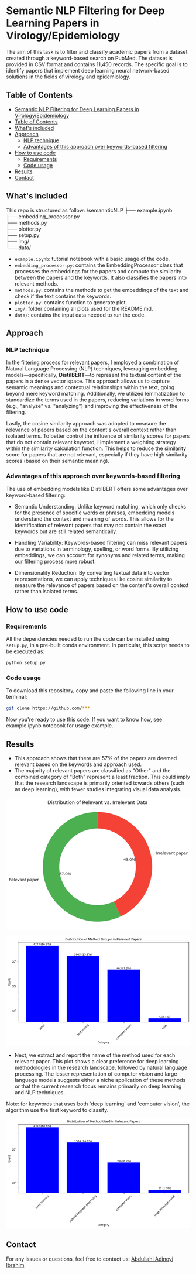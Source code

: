 # Semantic NLP Filtering for Deep Learning Papers in Virology/Epidemiology

The aim of this task is to filter and classify academic papers from a dataset created through a keyword-based search on PubMed. The dataset is provided in CSV format and contains 11,450 records. The specific goal is to identify papers that implement deep learning neural network-based solutions in the fields of virology and epidemiology.

## Table of Contents 
- [Semantic NLP Filtering for Deep Learning Papers in Virology/Epidemiology](#semantic-nlp-filtering-for-deep-learning-papers-in-virology-epidemiology)
- [Table of Contents](#table-of-contents)
- [What's included](#whats-included)
- [Approach](#approach)
    - [NLP technique](#nlp-technique)
    - [Advantages of this approach over keywords-based filtering](#advantages-of-this-approach-over-keywords-based-filtering)
- [How to use code](#how-to-use-code)
    - [Requirements](#requirements)
    - [Code usage](#code-usage)
- [Results](#results)
- [Contact](#contact)

## What's included

This repo is structured as follow:
/semannticNLP
    ├── example.ipynb  
    ├── embedding_processor.py  
    ├── methods.py               
    ├── plotter.py              
    ├── setup.py               
    ├── img/               
    └── data/

- ```example.ipynb```: tutorial notebook with a basic usage of the code.
- ```embedding_processor.py```: contains the EmbeddingProcessor class that processes the embeddings for the papers and 
 compute the similarity between the papers and the keywords. It also classifies the papers into relevant methods.
- ```methods.py```: contains the methods to get the embeddings of the text and check if the text contains the keywords.
- ```plotter.py```: contains function to generate plot.
- ```img/```: folder containing all plots used for the README.md.
- ```data/```: contains the input data needed to run the code. 

## Approach
### NLP technique

In the filtering process for relevant papers, I employed a combination of Natural Language Processing (NLP) techniques, leveraging embedding models—specifically, **DistilBERT**—to represent the textual content of the papers in a dense vector space. This approach allows us to capture semantic meanings and contextual relationships within the text, going beyond mere keyword matching. Additionally, we utilized lemmatization to standardize the terms used in the papers, reducing variations in word forms (e.g., "analyze" vs. "analyzing") and improving the effectiveness of the filtering.

Lastly, the cosine similarity approach was adopted to measure the relevance of papers based on the content's overall context rather than isolated terms. To better control the influence of similarity scores for papers that do not contain relevant keyword, I implement a weighting strategy within the similarity calculation function. This helps to reduce the similarity score for papers that are not relevant, especially if they have high similarity scores (based on their semantic meaning).

### Advantages of this approach over keywords-based filtering
The use of embedding models like DistilBERT offers some advantages over keyword-based filtering:
- Semantic Understanding: Unlike keyword matching, which only checks for the presence of specific words or phrases, embedding models understand the context and meaning of words. This allows for the identification of relevant papers that may not contain the exact keywords but are still related semantically.

- Handling Variability: Keywords-based filtering can miss relevant papers due to variations in terminology, spelling, or word forms. By utilizing embeddings, we can account for synonyms and related terms, making our filtering process more robust.

- Dimensionality Reduction: By converting textual data into vector representations, we can apply techniques like cosine similarity to measure the relevance of papers based on the content's overall context rather than isolated terms.


## How to use code

### Requirements
All the dependencies needed to run the code can be installed using `setup.py`, in a pre-built conda environment. In particular, this script needs to be executed as:

```bash
python setup.py
```

### Code usage
To download this repository, copy and paste the following line in your terminal:

```bash
git clone https://github.com/***
```
Now you're ready to use this code. If you want to know how, see example.ipynb notebook for usage example.

## Results

- This approach shows that there are 57% of the papers are deemed relevant based on the keywords and approach used. 
- The majority of relevant papers are classified as "Other" and the combined category of "Both" represent a least fraction. This could imply that the research landscape is primarily oriented towards others (such as deep learning), with fewer studies integrating visual data analysis. 

<p align="center">
<img src ="./img/relevant.png"><br>
</p>
<p align="center">
<img src ="./img/classification.png"><br>
</p>

- Next, we extract and report the name of the method used for each relevant paper. This plot shows a clear preference for deep learning methodologies in the research landscape, followed by natural language processing. The lesser representation of computer vision and large language models suggests either a niche application of these methods or that the current research focus remains primarily on deep learning and NLP techniques.

Note: for keywords that uses both 'deep learning' and 'computer vision', the algorithm use the first keyword to classify.
<p align="center">
<img src ="./img/method_used.png"><br>
</p>

## Contact

For any issues or questions, feel free to contact us: [Abdullahi Adinoyi Ibrahim](https://github.com/aadinoyiibrahim)

